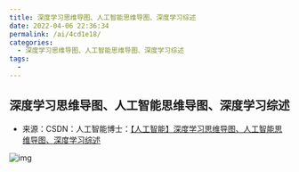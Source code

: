 ```yaml
---
title: 深度学习思维导图、人工智能思维导图、深度学习综述
date: 2022-04-06 22:36:34
permalink: /ai/4cd1e18/
categories:
  - 深度学习思维导图、人工智能思维导图、深度学习综述
tags:
  - 
---
```


## 深度学习思维导图、人工智能思维导图、深度学习综述

- 来源：CSDN：人工智能博士：[【人工智能】深度学习思维导图、人工智能思维导图、深度学习综述](https://kings.blog.csdn.net/article/details/102903254)

![img](https://img-blog.csdnimg.cn/20191104190138333.jpg?x-oss-process=image/watermark,type_ZmFuZ3poZW5naGVpdGk,shadow_10,text_aHR0cHM6Ly9raW5ncy5ibG9nLmNzZG4ubmV0,size_16,color_FFFFFF,t_70)